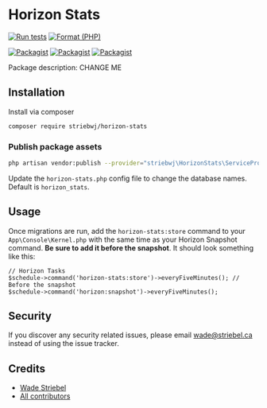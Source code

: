 # Horizon Stats

[![Run tests](https://github.com/striebwj/horizon-stats/actions/workflows/default.yml/badge.svg)](https://github.com/striebwj/horizon-stats/actions/workflows/default.yml)
[![Format (PHP)](https://github.com/striebwj/horizon-stats/actions/workflows/FormatPHP.yml/badge.svg)](https://github.com/striebwj/horizon-stats/actions/workflows/FormatPHP.yml)

[![Packagist](https://img.shields.io/packagist/v/striebwj/horizon-stats.svg)](https://packagist.org/packages/striebwj/horizon-stats)
[![Packagist](https://poser.pugx.org/striebwj/horizon-stats/d/total.svg)](https://packagist.org/packages/striebwj/horizon-stats)
[![Packagist](https://img.shields.io/packagist/l/striebwj/horizon-stats.svg)](https://packagist.org/packages/striebwj/horizon-stats)

Package description: CHANGE ME

## Installation

Install via composer
```bash
composer require striebwj/horizon-stats
```

### Publish package assets

```bash
php artisan vendor:publish --provider="striebwj\HorizonStats\ServiceProvider"
```

Update the `horizon-stats.php` config file to change the database names. Default is `horizon_stats`.

## Usage

Once migrations are run, add the `horizon-stats:store` command to your `App\Console\Kernel.php` with the same time as
your Horizon Snapshot command. **Be sure to add it before the snapshot**. It should look something like this:

```phpt
// Horizon Tasks
$schedule->command('horizon-stats:store')->everyFiveMinutes(); // Before the snapshot
$schedule->command('horizon:snapshot')->everyFiveMinutes();
```

## Security

If you discover any security related issues, please email wade@striebel.ca
instead of using the issue tracker.

## Credits

- [Wade Striebel](https://github.com/striebwj/horizon-stats)
- [All contributors](https://github.com/striebwj/horizon-stats/graphs/contributors)
